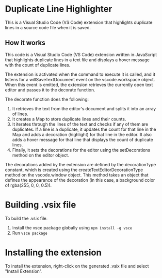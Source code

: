 # Duplicate Line Highlighter

This is a Visual Studio Code (VS Code) extension that highlights duplicate lines in a source code file when it is saved. 

## How it works

This code is a Visual Studio Code (VS Code) extension written in JavaScript that highlights duplicate lines in a text file and displays a hover message with the count of duplicate lines.

The extension is activated when the command to execute it is called, and it listens for a willSaveTextDocument event on the vscode.workspace object. When this event is emitted, the extension retrieves the currently open text editor and passes it to the decorate function.

The decorate function does the following:

1. It retrieves the text from the editor's document and splits it into an array of lines.
2. It creates a Map to store duplicate lines and their counts.
3. It iterates through the lines of the text and checks if any of them are duplicates. If a line is a duplicate, it updates the count for that line in the Map and adds a decoration (highlight) for that line in the editor. It also adds a hover message for that line that displays the count of duplicate lines.
4. Finally, it sets the decorations for the editor using the setDecorations method on the editor object.

The decorations added by the extension are defined by the decorationType constant, which is created using the createTextEditorDecorationType method on the vscode.window object. This method takes an object that defines the appearance of the decoration (in this case, a background color of rgba(255, 0, 0, 0.5)).

# Building .vsix file

To build the .vsix file:

1. Install the vsce package globally using `npm install -g vsce`
2. Run `vsce package`

# Installing the extension

To install the extension, right-click on the generated .vsix file and select "Install Extension".
